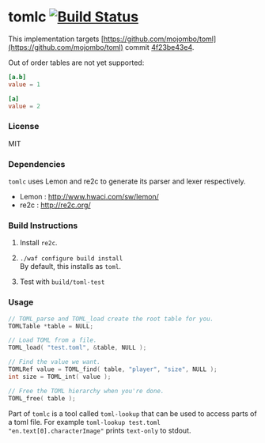 # tomlc [![Build Status](https://travis-ci.org/mzgoddard/tomlc.png?branch=master)](https://travis-ci.org/mzgoddard/tomlc)

This implementation targets [https://github.com/mojombo/toml](https://github.com/mojombo/toml) commit [4f23be43e4](https://github.com/mojombo/toml/commit/4f23be43e42775493f142e7dd025b6227e037dd9).

Out of order tables are not yet supported:

```toml
[a.b]
value = 1

[a]
value = 2
```

### License

MIT

### Dependencies

`tomlc` uses Lemon and re2c to generate its parser and lexer respectively.

- Lemon : http://www.hwaci.com/sw/lemon/
- re2c : http://re2c.org/

### Build Instructions

1. Install `re2c`.
1. `./waf configure build install`  
  By default, this installs as `toml`.

1. Test with `build/toml-test`

### Usage

```c
// TOML_parse and TOML_load create the root table for you.
TOMLTable *table = NULL;

// Load TOML from a file.
TOML_load( "test.toml", &table, NULL );

// Find the value we want.
TOMLRef value = TOML_find( table, "player", "size", NULL );
int size = TOML_int( value );

// Free the TOML hierarchy when you're done.
TOML_free( table );
```

Part of `tomlc` is a tool called `toml-lookup` that can be used to access parts of a toml file. For example `toml-lookup test.toml "en.text[0].characterImage"` prints `text-only` to stdout.
